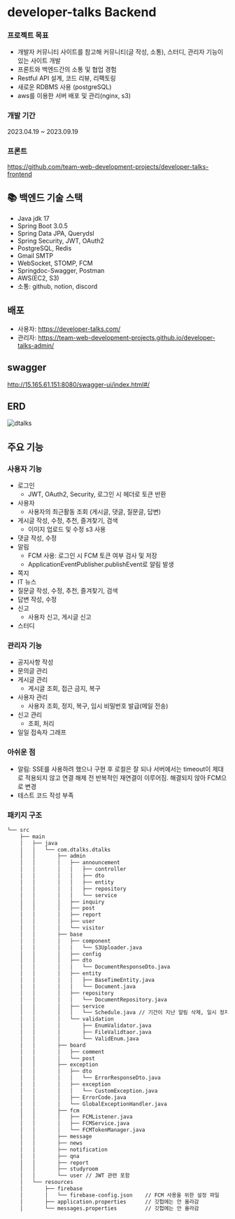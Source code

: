 # developer-talks Backend
### 프로젝트 목표
- 개발자 커뮤니티 사이트를 참고해 커뮤니티(글 작성, 소통), 스터디, 관리자 기능이 있는 사이트 개발
- 프론트와 백엔드간의 소통 및 협업 경험
- Restful API 설계, 코드 리뷰, 리팩토링
- 새로운 RDBMS 사용 (postgreSQL)
- aws를 이용한 서버 배포 및 관리(nginx, s3)

### 개발 기간
2023.04.19 ~ 2023.09.19

### 프론트
<https://github.com/team-web-development-projects/developer-talks-frontend>

## :books: 백엔드 기술 스택
- Java jdk 17
- Spring Boot 3.0.5
- Spring Data JPA, Querydsl
- Spring Security, JWT, OAuth2
- PostgreSQL, Redis
- Gmail SMTP
- WebSocket, STOMP, FCM
- Springdoc-Swagger, Postman
- AWS(EC2, S3)
- 소통: github, notion, discord

## 배포
- 사용자: <https://developer-talks.com/>    
- 관리자: <https://team-web-development-projects.github.io/developer-talks-admin/>
<!--  # 실행 방법
## 로컬에서 실행하는 방법
1. jdk 설치 (https://www.oracle.com/java/technologies/javase/jdk17-archive-downloads.html)
2. 환경 변수 설정 (https://coding-factory.tistory.com/823)
3. 백엔드 레포지토리 git clone
4. cmd창에서 서버 실행 (https://ottl-seo.tistory.com/21) -->

## swagger
http://15.165.61.151:8080/swagger-ui/index.html#/

## ERD
<!-- ![캡처](https://github.com/team-web-development-projects/developer-talks-backend/assets/39542757/c3a29c67-ca3d-4ff3-b604-9e564aff1aea) -->
![dtalks](https://github.com/team-web-development-projects/developer-talks-backend/assets/68698007/823912f3-f3b5-4553-8a5b-719961391f07)

## 주요 기능
### 사용자 기능
- 로그인    
  - JWT, OAuth2, Security, 로그인 시 헤더로 토큰 반환
- 사용자
  - 사용자의 최근활동 조회 (게시글, 댓글, 질문글, 답변)
- 게시글 작성, 수정, 추천, 즐겨찾기, 검색
  -  이미지 업로드 및 수정 s3 사용    
- 댓글 작성, 수정
- 알림
  - FCM 사용: 로그인 시 FCM 토큰 여부 검사 및 저장
  - ApplicationEventPublisher.publishEvent로 알림 발생
- 쪽지
- IT 뉴스
- 질문글 작성, 수정, 추천, 즐겨찾기, 검색
- 답변 작성, 수정
- 신고
  - 사용자 신고, 게시글 신고
- 스터디

### 관리자 기능
- 공지사항 작성
- 문의글 관리
- 게시글 관리
  - 게시글 조회, 접근 금지, 복구
- 사용자 관리
  - 사용자 조회, 정지, 복구, 임시 비밀번호 발급(메일 전송)
- 신고 관리
  - 조회, 처리
- 일일 접속자 그래프

### 아쉬운 점
- 알림: SSE를 사용하려 했으나 구현 후 로컬은 잘 되나 서버에서는 timeout이 제대로 적용되지 않고 연결 해제 전 반복적인 재연결이 이루어짐. 해결되지 않아 FCM으로 변경
- 테스트 코드 작성 부족

### 패키지 구조
```txt
└── src
    ├── main
    │   ├── java
    │   │   └── com.dtalks.dtalks
    │   │       ├── admin
    │   │       │   ├── announcement
    │   │       │   │   ├── controller
    │   │       │   │   ├── dto
    │   │       │   │   ├── entity
    │   │       │   │   ├── repository
    │   │       │   │   └── service
    │   │       │   ├── inquiry
    │   │       │   ├── post
    │   │       │   ├── report
    │   │       │   ├── user
    │   │       │   └── visitor
    │   │       ├── base
    │   │       │   ├── component
    │   │       │   │   └── S3Uploader.java
    │   │       │   ├── config
    │   │       │   ├── dto
    │   │       │   │   └── DocumentResponseDto.java
    │   │       │   ├── entity
    │   │       │   │   ├── BaseTimeEntity.java
    │   │       │   │   └── Document.java
    │   │       │   ├── repository
    │   │       │   │   └── DocumentRepository.java
    │   │       │   ├── service
    │   │       │   │   └── Schedule.java // 기간이 지난 알림 삭제, 일시 정지된 계정 기간이 자나면 해제
    │   │       │   └── validation
    │   │       │       ├── EnumValidator.java
    │   │       │       ├── FileValidtaor.java
    │   │       │       └── ValidEnum.java 
    │   │       ├── board
    │   │       │   ├── comment
    │   │       │   └── post
    │   │       ├── exception
    │   │       │   ├── dto
    │   │       │   │   └── ErrorResponseDto.java
    │   │       │   ├── exception
    │   │       │   │   └── CustomException.java
    │   │       │   ├── ErrorCode.java                          
    │   │       │   └── GlobalExceptionHandler.java
    │   │       ├── fcm
    │   │       │   ├── FCMListener.java       
    │   │       │   ├── FCMService.java
    │   │       │   └── FCMTokenManager.java  
    │   │       ├── message   
    │   │       ├── news
    │   │       ├── notification
    │   │       ├── qna
    │   │       ├── report
    │   │       ├── studyroom
    │   │       └── user // JWT 관련 포함
    │   └── resources
    │       ├── firebase
    │       │   └── firebase-config.json    // FCM 사용을 위한 설정 파일     
    │       ├── application.properties      // 깃헙에는 안 올라감
    │       └── messages.properties         // 깃헙에는 안 올라감
```